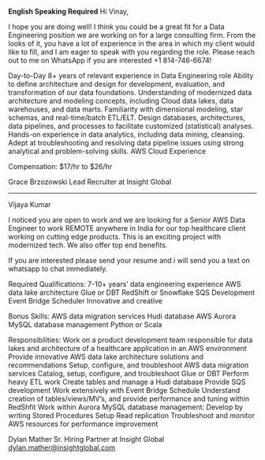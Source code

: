 **English Speaking Required**
Hi Vinay,

I hope you are doing well! I think you could be a great fit for a Data Engineering position we are working on for a large consulting firm. From the looks of it, you have a lot of experience in the area in which my client would like to fill, and I am eager to speak with you regarding the role. Please reach out to me on WhatsApp if you are interested +1 814-746-6674!

Day-to-Day 
8+ years of relevant experience in Data Engineering role
Ability to define architecture and design for development, evaluation, and transformation of our data foundations.
Understanding of modernized data architecture and modeling concepts, including Cloud data lakes, data warehouses, and data marts. Familiarity with dimensional modeling, star schemas, and real-time/batch ETL/ELT.
Design databases, architectures, data pipelines, and processes to facilitate customized (statistical) analyses.
Hands-on experience in data analytics, including data mining, cleansing.
Adept at troubleshooting and resolving data pipeline issues using strong analytical and problem-solving skills.
AWS Cloud Experience

Compensation:
$17/hr to $26/hr

Grace Brzozowski
Lead Recruiter at Insight Global

**********************************************************************************************************************************************

Vijaya  Kumar

I noticed you are open to work and we are looking for a Senior AWS Data Engineer to work REMOTE anywhere in India for our top healthcare client working on cutting edge products. This is an exciting project with modernized tech. We also offer top end benefits. 

If you are interested please send your resume and i will send you a text on whatsapp to chat immediately. 

Required Qualifications:
7-10+ years’ data engineering experience
AWS data lake architecture 
Glue or DBT
RedShift or Snowflake 
SQS Development
Event Bridge Scheduler 
Innovative and creative 

Bonus Skills:
AWS data migration services 
Hudi database
AWS Aurora MySQL database management
Python or Scala

Responsibilities: 
Work on a product development team responsible for data lakes and architecture of a healthcare application in an AWS environment
Provide innovative AWS data lake architecture solutions and recommendations 
Setup, configure, and troubleshoot AWS data migration services
Catalog, setup, configure, and troubleshoot Glue or DBT
Perform heavy ETL work
Create tables and manage a Hudi database
Provide SQS development
Work extensively with Event Bridge Schedule
Understand creation of tables/views/MV’s, and provide performance and tuning within RedShfit 
Work within Aurora MySQL database management:
Develop by writing Stored Procedures 
Setup Read replication 
Troubleshoot and monitor AWS resources for performance improvement

Dylan Mather
Sr. Hiring Partner at Insight Global
dylan.mather@insightglobal.com
